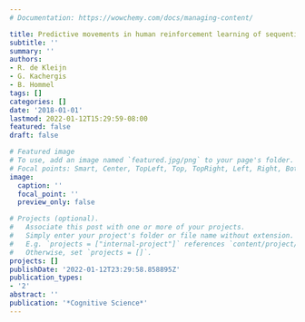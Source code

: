 ```yaml
---
# Documentation: https://wowchemy.com/docs/managing-content/

title: Predictive movements in human reinforcement learning of sequential action
subtitle: ''
summary: ''
authors:
- R. de Kleijn
- G. Kachergis
- B. Hommel
tags: []
categories: []
date: '2018-01-01'
lastmod: 2022-01-12T15:29:59-08:00
featured: false
draft: false

# Featured image
# To use, add an image named `featured.jpg/png` to your page's folder.
# Focal points: Smart, Center, TopLeft, Top, TopRight, Left, Right, BottomLeft, Bottom, BottomRight.
image:
  caption: ''
  focal_point: ''
  preview_only: false

# Projects (optional).
#   Associate this post with one or more of your projects.
#   Simply enter your project's folder or file name without extension.
#   E.g. `projects = ["internal-project"]` references `content/project/deep-learning/index.md`.
#   Otherwise, set `projects = []`.
projects: []
publishDate: '2022-01-12T23:29:58.858895Z'
publication_types:
- '2'
abstract: ''
publication: '*Cognitive Science*'
---
```

